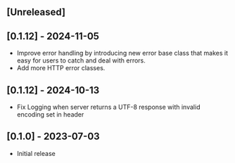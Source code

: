 ## [Unreleased]

## [0.1.12] - 2024-11-05

- Improve error handling by introducing new error base class that makes it easy for users to catch and deal with errors.
- Add more HTTP error classes.


## [0.1.12] - 2024-10-13

- Fix Logging when server returns a UTF-8 response with invalid encoding set in header


## [0.1.0] - 2023-07-03

- Initial release
